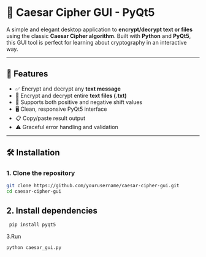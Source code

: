 # 🔐 Caesar Cipher GUI - PyQt5

A simple and elegant desktop application to **encrypt/decrypt text or files** using the classic **Caesar Cipher algorithm**. Built with **Python** and **PyQt5**, this GUI tool is perfect for learning about cryptography in an interactive way.

---

## 🚀 Features

- ✅ Encrypt and decrypt any **text message**
- 📄 Encrypt and decrypt entire **text files (.txt)**
- 🔁 Supports both positive and negative shift values
- 🖥️ Clean, responsive PyQt5 interface
- 📋 Copy/paste result output
- ⚠️ Graceful error handling and validation

---

## 🛠️ Installation

### 1. Clone the repository

```bash
git clone https://github.com/yourusername/caesar-cipher-gui.git
cd caesar-cipher-gui

```
## 2. Install dependencies
```bash
 pip install pyqt5
```
3.Run

```bash
python caesar_gui.py
